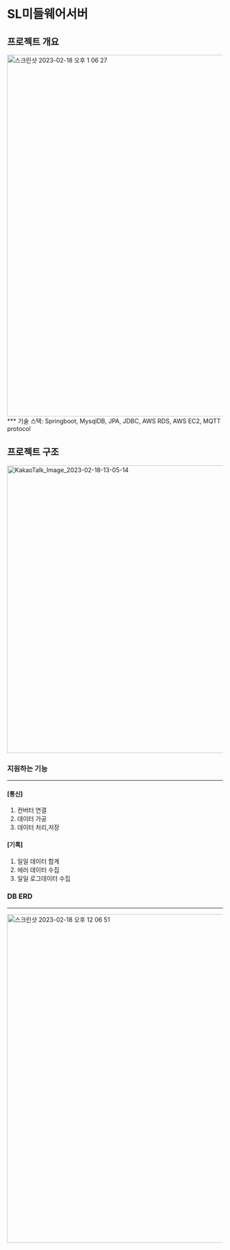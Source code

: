 # SL미들웨어서버

## 프로젝트 개요

<img width="842" alt="스크린샷 2023-02-18 오후 1 06 27" src="https://user-images.githubusercontent.com/82080128/219830407-b8d549d7-1d7c-427b-9345-0c75cecd5592.png">
***
기술 스택: Springboot, MysqlDB, JPA, JDBC, AWS RDS, AWS EC2, MQTT protocol

## 프로젝트 구조
<img width="670" alt="KakaoTalk_Image_2023-02-18-13-05-14" src="https://user-images.githubusercontent.com/82080128/219830489-dfaf3663-08f4-4499-b0fc-e47f3535a36a.png">

### 지원하는 기능
***
#### [통신]
1. 컨버터 연결
2. 데이터 가공
3. 데이터 처리,저장

#### [기록]
1. 일일 데이터 합계
2. 에러 데이터 수집
3. 일일 로그데이터 수집

### DB ERD
***
<img width="765" alt="스크린샷 2023-02-18 오후 12 06 51" src="https://user-images.githubusercontent.com/82080128/219828665-779bca05-0271-454d-ad6a-31a8e544727c.png">


